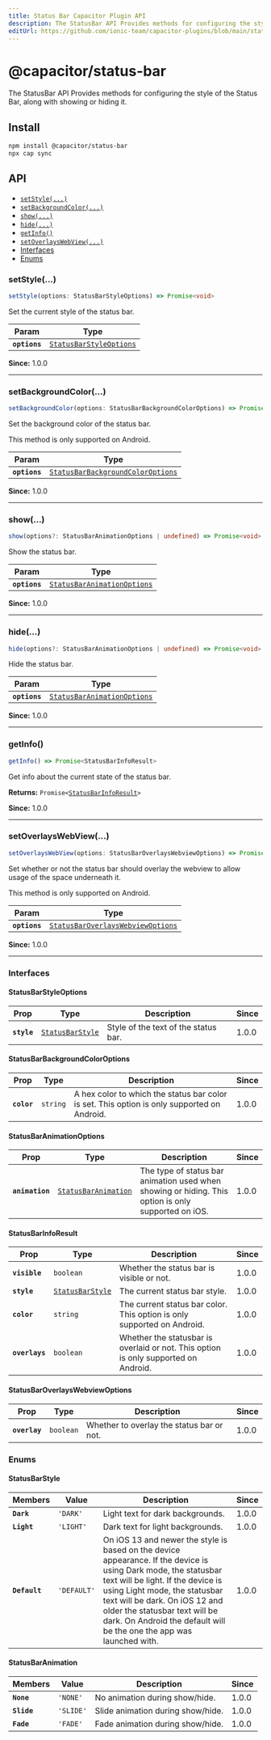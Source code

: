 ```yaml
---
title: Status Bar Capacitor Plugin API
description: The StatusBar API Provides methods for configuring the style of the Status Bar, along with showing or hiding it.
editUrl: https://github.com/ionic-team/capacitor-plugins/blob/main/status-bar/src/definitions.ts
---
```


# @capacitor/status-bar

The StatusBar API Provides methods for configuring the style of the Status Bar, along with showing or hiding it.

## Install

```bash
npm install @capacitor/status-bar
npx cap sync
```

## API

<docgen-index>

* [`setStyle(...)`](#setstyle)
* [`setBackgroundColor(...)`](#setbackgroundcolor)
* [`show(...)`](#show)
* [`hide(...)`](#hide)
* [`getInfo()`](#getinfo)
* [`setOverlaysWebView(...)`](#setoverlayswebview)
* [Interfaces](#interfaces)
* [Enums](#enums)

</docgen-index>

<docgen-api>
<!--Update the source file JSDoc comments and rerun docgen to update the docs below-->

### setStyle(...)

```typescript
setStyle(options: StatusBarStyleOptions) => Promise<void>
```

Set the current style of the status bar.

| Param         | Type                                                                    |
| ------------- | ----------------------------------------------------------------------- |
| **`options`** | <code><a href="#statusbarstyleoptions">StatusBarStyleOptions</a></code> |

**Since:** 1.0.0

--------------------


### setBackgroundColor(...)

```typescript
setBackgroundColor(options: StatusBarBackgroundColorOptions) => Promise<void>
```

Set the background color of the status bar.

This method is only supported on Android.

| Param         | Type                                                                                        |
| ------------- | ------------------------------------------------------------------------------------------- |
| **`options`** | <code><a href="#statusbarbackgroundcoloroptions">StatusBarBackgroundColorOptions</a></code> |

**Since:** 1.0.0

--------------------


### show(...)

```typescript
show(options?: StatusBarAnimationOptions | undefined) => Promise<void>
```

Show the status bar.

| Param         | Type                                                                            |
| ------------- | ------------------------------------------------------------------------------- |
| **`options`** | <code><a href="#statusbaranimationoptions">StatusBarAnimationOptions</a></code> |

**Since:** 1.0.0

--------------------


### hide(...)

```typescript
hide(options?: StatusBarAnimationOptions | undefined) => Promise<void>
```

Hide the status bar.

| Param         | Type                                                                            |
| ------------- | ------------------------------------------------------------------------------- |
| **`options`** | <code><a href="#statusbaranimationoptions">StatusBarAnimationOptions</a></code> |

**Since:** 1.0.0

--------------------


### getInfo()

```typescript
getInfo() => Promise<StatusBarInfoResult>
```

Get info about the current state of the status bar.

**Returns:** <code>Promise&lt;<a href="#statusbarinforesult">StatusBarInfoResult</a>&gt;</code>

**Since:** 1.0.0

--------------------


### setOverlaysWebView(...)

```typescript
setOverlaysWebView(options: StatusBarOverlaysWebviewOptions) => Promise<void>
```

Set whether or not the status bar should overlay the webview to allow usage
of the space underneath it.

This method is only supported on Android.

| Param         | Type                                                                                        |
| ------------- | ------------------------------------------------------------------------------------------- |
| **`options`** | <code><a href="#statusbaroverlayswebviewoptions">StatusBarOverlaysWebviewOptions</a></code> |

**Since:** 1.0.0

--------------------


### Interfaces


#### StatusBarStyleOptions

| Prop        | Type                                                      | Description                          | Since |
| ----------- | --------------------------------------------------------- | ------------------------------------ | ----- |
| **`style`** | <code><a href="#statusbarstyle">StatusBarStyle</a></code> | Style of the text of the status bar. | 1.0.0 |


#### StatusBarBackgroundColorOptions

| Prop        | Type                | Description                                                                                 | Since |
| ----------- | ------------------- | ------------------------------------------------------------------------------------------- | ----- |
| **`color`** | <code>string</code> | A hex color to which the status bar color is set. This option is only supported on Android. | 1.0.0 |


#### StatusBarAnimationOptions

| Prop            | Type                                                              | Description                                                                                         | Since |
| --------------- | ----------------------------------------------------------------- | --------------------------------------------------------------------------------------------------- | ----- |
| **`animation`** | <code><a href="#statusbaranimation">StatusBarAnimation</a></code> | The type of status bar animation used when showing or hiding. This option is only supported on iOS. | 1.0.0 |


#### StatusBarInfoResult

| Prop           | Type                                                      | Description                                                                         | Since |
| -------------- | --------------------------------------------------------- | ----------------------------------------------------------------------------------- | ----- |
| **`visible`**  | <code>boolean</code>                                      | Whether the status bar is visible or not.                                           | 1.0.0 |
| **`style`**    | <code><a href="#statusbarstyle">StatusBarStyle</a></code> | The current status bar style.                                                       | 1.0.0 |
| **`color`**    | <code>string</code>                                       | The current status bar color. This option is only supported on Android.             | 1.0.0 |
| **`overlays`** | <code>boolean</code>                                      | Whether the statusbar is overlaid or not. This option is only supported on Android. | 1.0.0 |


#### StatusBarOverlaysWebviewOptions

| Prop          | Type                 | Description                               | Since |
| ------------- | -------------------- | ----------------------------------------- | ----- |
| **`overlay`** | <code>boolean</code> | Whether to overlay the status bar or not. | 1.0.0 |


### Enums


#### StatusBarStyle

| Members       | Value                  | Description                                                                                                                                                                                                                                                                                                                     | Since |
| ------------- | ---------------------- | ------------------------------------------------------------------------------------------------------------------------------------------------------------------------------------------------------------------------------------------------------------------------------------------------------------------------------- | ----- |
| **`Dark`**    | <code>'DARK'</code>    | Light text for dark backgrounds.                                                                                                                                                                                                                                                                                                | 1.0.0 |
| **`Light`**   | <code>'LIGHT'</code>   | Dark text for light backgrounds.                                                                                                                                                                                                                                                                                                | 1.0.0 |
| **`Default`** | <code>'DEFAULT'</code> | On iOS 13 and newer the style is based on the device appearance. If the device is using Dark mode, the statusbar text will be light. If the device is using Light mode, the statusbar text will be dark. On iOS 12 and older the statusbar text will be dark. On Android the default will be the one the app was launched with. | 1.0.0 |


#### StatusBarAnimation

| Members     | Value                | Description                       | Since |
| ----------- | -------------------- | --------------------------------- | ----- |
| **`None`**  | <code>'NONE'</code>  | No animation during show/hide.    | 1.0.0 |
| **`Slide`** | <code>'SLIDE'</code> | Slide animation during show/hide. | 1.0.0 |
| **`Fade`**  | <code>'FADE'</code>  | Fade animation during show/hide.  | 1.0.0 |

</docgen-api>